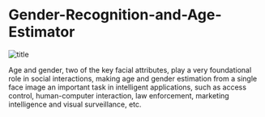 # Gender-Recognition-and-Age-Estimator

![title](https://d2h0cx97tjks2p.cloudfront.net/blogs/wp-content/uploads/sites/2/2019/09/Python-project-age-and-gender-detection-.jpg)


Age and gender, two of the key facial attributes, play a very foundational role in social interactions, making age and gender estimation from a single face image an important task in intelligent applications, such as access control, human-computer interaction, law enforcement, marketing intelligence and visual surveillance, etc.
